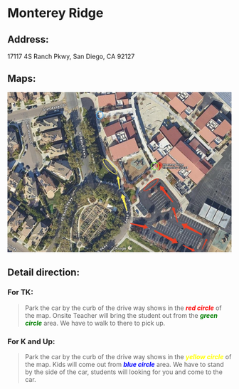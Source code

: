 # Monterey Ridge

## Address: 
17117 4S Ranch Pkwy, San Diego, CA 92127

## Maps:
![Monterey Ridge Map](Monterey_Ridge.jpg)

## Detail direction:

### For TK: 

> Park the car by the curb of the drive way shows in the <span style="color:red">***red circle***</span> of the map. 
> Onsite Teacher will bring the student out from the <span style="color:green">***green circle***</span> area. We have to walk to there to pick up.

### For K and Up: 

> Park the car by the curb of the drive way shows in the <span style="color:yellow">***yellow circle***</span> of the map. 
> Kids will come out from <span style="color:blue">***blue circle***</span> area. We have to stand by the side of the car, students will looking for you and come to the car.